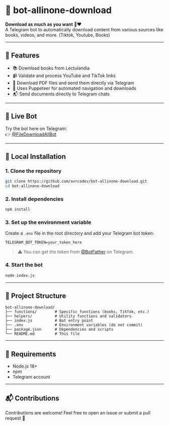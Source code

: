 # 🤖 bot-allinone-download

**Download as much as you want** 🥵❤️  
A Telegram bot to automatically download content from various sources like books, videos, and more. (Tiktok, Youtube, Books)

---

## 🚀 Features

- 📚 Download books from Lectulandia
- 📹 Validate and process YouTube and TikTok links
- 📄 Download PDF files and send them directly via Telegram
- 🧠 Uses Puppeteer for automated navigation and downloads
- 📬 Send documents directly to Telegram chats

---

## 🤖 Live Bot

Try the bot here on Telegram:  
👉 [@FileDownloadAllBot](https://t.me/FileDownloadAllBot)

---

## 🔧 Local Installation

### 1. **Clone the repository**

```bash
git clone https://github.com/avrcodev/bot-allinone-download.git
cd bot-allinone-download
```

### 2. Install dependencies

```bash
npm install
```

### 3. Set up the environment variable

Create a `.env` file in the root directory and add your Telegram bot token:

```
TELEGRAM_BOT_TOKEN=your_token_here
```

> ⚠️ You can get the token from [@BotFather](https://t.me/BotFather) on Telegram.

### 4. Start the bot

```bash
node index.js
```

---

## 📁 Project Structure

```
bot-allinone-download/
├── functions/        # Specific functions (books, TikTok, etc.)
├── helpers/          # Utility functions and validators
├── index.js          # Bot entry point
├── .env              # Environment variables (do not commit)
├── package.json      # Dependencies and scripts
└── README.md         # This file
```

---

## 🛟 Requirements

- Node.js 18+
- npm
- Telegram account

---

## 📬 Contributions

Contributions are welcome! Feel free to open an issue or submit a pull request 🚀


